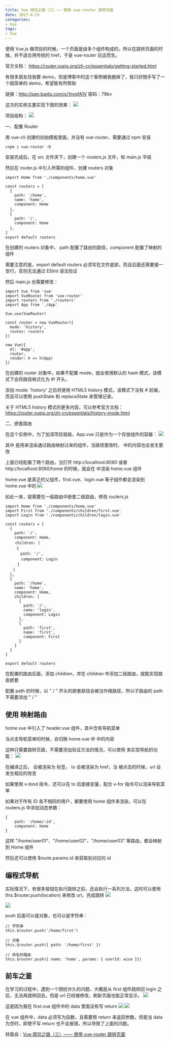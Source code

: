```yaml
---
title: Vue 爬坑之路（三）—— 使用 vue-router 跳转页面
date: 2017-4-23
categories:
- Vue
tags:
- Vue
---
```


使用 Vue.js 做项目的时候，一个页面是由多个组件构成的，所以在跳转页面的时候，并不适合用传统的 href，于是 vue-router 应运而生。

官方文档： https://router.vuejs.org/zh-cn/essentials/getting-started.html



有很多朋友找我要 demo，但是博客中的这个案例被我删掉了，我只好随手写了一个超简单的 demo，希望能有所帮助

链接：http://pan.baidu.com/s/1nvqfA1V 密码：79bv



这次的实例主要实现下图的效果：
![](http://xie-blog.oss-cn-beijing.aliyuncs.com/img17.gif?Expires=1517556823&OSSAccessKeyId=TMP.AQFykThi91U598dTrJc_9IBPer-xtxfyUZ278vOwz9sVKvVjdZC6hsnJbSZiADAtAhQ8dmqdGscv8Mq8gp6YtjbW3Tmz3wIVALsOiURiHSXhx6xtRna9_tLmtbDC&Signature=Ko3LSn%2FPh%2BhX7oabcDaypXaqYmg%3D)




项目结构：
![](http://xie-blog.oss-cn-beijing.aliyuncs.com/img18.png?Expires=1517556858&OSSAccessKeyId=TMP.AQFykThi91U598dTrJc_9IBPer-xtxfyUZ278vOwz9sVKvVjdZC6hsnJbSZiADAtAhQ8dmqdGscv8Mq8gp6YtjbW3Tmz3wIVALsOiURiHSXhx6xtRna9_tLmtbDC&Signature=yDru8Ya0OY8fCaJ1EhQ9llUJNuU%3D)






一、配置 Router

 用 vue-cli 创建的初始模板里面，并没有 vue-router，需要通过 npm 安装
```
cnpm i vue-router -D
```
安装完成后，在 src 文件夹下，创建一个 routers.js 文件，和 main.js 平级

然后在 router.js 中引入所需的组件，创建 routers 对象

```
import Home from './components/home.vue'

const routers = [
  {
    path: '/home',
    name: 'home',
    component: Home
  }，
  {
    path: '/',
    component: Home
  }，
]
export default routers

```
在创建的 routers 对象中， path 配置了路由的路径，component 配置了映射的组件

需要注意的是，export default routers 必须写在文件底部，而且后面还需要接一空行，否则无法通过 ESlint 语法验证



然后 main.js 也需要修改：

```
import Vue from 'vue'
import VueRouter from 'vue-router'
import routers from './routers'
import App from './App'

Vue.use(VueRouter)

const router = new VueRouter({
  mode: 'history',
  routes: routers
})

new Vue({
  el: '#app',
  router,
  render: h => h(App)
})
```
在创建的 router 对象中，如果不配置 mode，就会使用默认的 hash 模式，该模式下会将路径格式化为 #! 开头。

添加 mode: 'history' 之后将使用 HTML5 history 模式，该模式下没有 # 前缀，而且可以使用 pushState 和 replaceState 来管理记录。

关于 HTML5 history 模式的更多内容，可以参考官方文档：https://router.vuejs.org/zh-cn/essentials/history-mode.html





二、嵌套路由

在这个实例中，为了加深项目层级，App.vue 只是作为一个存放组件的容器：
![](http://xie-blog.oss-cn-beijing.aliyuncs.com/img19.png?Expires=1517556932&OSSAccessKeyId=TMP.AQFykThi91U598dTrJc_9IBPer-xtxfyUZ278vOwz9sVKvVjdZC6hsnJbSZiADAtAhQ8dmqdGscv8Mq8gp6YtjbW3Tmz3wIVALsOiURiHSXhx6xtRna9_tLmtbDC&Signature=4336ixXAhVuf%2BLiGPf9YJ3LxUeM%3D)

其中 <router-view> 是用来渲染通过路由映射过来的组件，当路径更改时，<router-view> 中的内容也会发生更改

上面已经配置了两个路由，当打开 http://localhost:8080 或者 http://localhost:8080/home 的时候，就会在 <router-view> 中渲染 home.vue 组件



home.vue 是真正的父组件，first.vue、login.vue 等子组件都会渲染到 home.vue 中的 <router-view>
![](http://xie-blog.oss-cn-beijing.aliyuncs.com/img20.png?Expires=1517556969&OSSAccessKeyId=TMP.AQFykThi91U598dTrJc_9IBPer-xtxfyUZ278vOwz9sVKvVjdZC6hsnJbSZiADAtAhQ8dmqdGscv8Mq8gp6YtjbW3Tmz3wIVALsOiURiHSXhx6xtRna9_tLmtbDC&Signature=F3XVRAqQxEc%2F4i635JAEApAAi4I%3D)

如此一来，就需要在一级路由中嵌套二级路由，修改 routers.js

```
import Home from './components/home.vue'
import First from './components/children/first.vue'
import Login from './components/children/login.vue'

const routers = [
  {
    path: '/',
    component: Home,
　　 children: [
　　　{
　　　　path: '/',
 　　　 component: Login
　　  }
　　]
  },
  {
    path: '/home',
    name: 'home',
    component: Home,
    children: [
      {
        path: '/',
        name: 'login',
        component: Login
      },
      {
        path: 'first',
        name: 'first',
        component: First
      }
    ]
  }
]

export default routers
```
在配置的路由后面，添加 children，并在 children 中添加二级路由，就能实现路由嵌套

配置 path 的时候，以 " / " 开头的嵌套路径会被当作根路径，所以子路由的 path 不需要添加 " / "





## 使用 <router-link> 映射路由

home.vue 中引入了 header.vue 组件，其中含有导航菜单

当点击导航菜单的时候，会切换 home.vue 中 <router-view> 中的内容

这种只需要跳转页面，不需要添加验证方法的情况，可以使用 <router-link> 来实现导航的功能：
![](http://xie-blog.oss-cn-beijing.aliyuncs.com/img21.png?Expires=1517557013&OSSAccessKeyId=TMP.AQFykThi91U598dTrJc_9IBPer-xtxfyUZ278vOwz9sVKvVjdZC6hsnJbSZiADAtAhQ8dmqdGscv8Mq8gp6YtjbW3Tmz3wIVALsOiURiHSXhx6xtRna9_tLmtbDC&Signature=wDo43b6jhorVl2TrH8pg0vsIzOU%3D)


在编译之后，<router-link> 会被渲染为 <a> 标签， to 会被渲染为 href，当 <router-link> 被点击的时候，url 会发生相应的改变

如果使用 v-bind 指令，还可以在 to 后面接变量，配合 v-for 指令可以渲染导航菜单



如果对于所有 ID 各不相同的用户，都要使用 home 组件来渲染，可以在 routers.js 中添加动态参数：
```
{
    path: '/home/:id',
    component: Home
}
```
这样 "/home/user01"、"/home/user02"、"/home/user03" 等路由，都会映射到 Home 组件

然后还可以使用 $route.params.id 来获取到对应的 id





## 编程式导航

实际情况下，有很多按钮在执行跳转之前，还会执行一系列方法，这时可以使用 this.$router.push(location) 来修改 url，完成跳转
![](http://xie-blog.oss-cn-beijing.aliyuncs.com/img22.png?Expires=1517557062&OSSAccessKeyId=TMP.AQFykThi91U598dTrJc_9IBPer-xtxfyUZ278vOwz9sVKvVjdZC6hsnJbSZiADAtAhQ8dmqdGscv8Mq8gp6YtjbW3Tmz3wIVALsOiURiHSXhx6xtRna9_tLmtbDC&Signature=hNkM9Labz7HsNn8CEgD0e%2FRe9MY%3D)

![](http://xie-blog.oss-cn-beijing.aliyuncs.com/img23.png?Expires=1517557079&OSSAccessKeyId=TMP.AQFykThi91U598dTrJc_9IBPer-xtxfyUZ278vOwz9sVKvVjdZC6hsnJbSZiADAtAhQ8dmqdGscv8Mq8gp6YtjbW3Tmz3wIVALsOiURiHSXhx6xtRna9_tLmtbDC&Signature=UZwfKHmN298VofbGHbuxUfcQgUY%3D)


push 后面可以是对象，也可以是字符串：

```
// 字符串
this.$router.push('/home/first')

// 对象
this.$router.push({ path: '/home/first' })

// 命名的路由
this.$router.push({ name: 'home', params: { userId: wise }})
```




## 前车之鉴

在学习的过程中，遇到一个困扰许久的问题，大概是从 first 组件跳转回 login 之后，无法再跳转回去。但是 url 已经被修改，刷新页面也能正常显示。
![](http://xie-blog.oss-cn-beijing.aliyuncs.com/img24.gif?Expires=1517557110&OSSAccessKeyId=TMP.AQFykThi91U598dTrJc_9IBPer-xtxfyUZ278vOwz9sVKvVjdZC6hsnJbSZiADAtAhQ8dmqdGscv8Mq8gp6YtjbW3Tmz3wIVALsOiURiHSXhx6xtRna9_tLmtbDC&Signature=V0wdAelMNr%2FvGxIlMAa0reT740k%3D)


这是因为我在 first.vue 组件中的 data 里面没有写 return
![](http://xie-blog.oss-cn-beijing.aliyuncs.com/img25.png?Expires=1517557125&OSSAccessKeyId=TMP.AQFykThi91U598dTrJc_9IBPer-xtxfyUZ278vOwz9sVKvVjdZC6hsnJbSZiADAtAhQ8dmqdGscv8Mq8gp6YtjbW3Tmz3wIVALsOiURiHSXhx6xtRna9_tLmtbDC&Signature=CghAi1GNUb9Sc9t11U7vyma9d8U%3D)
![](http://xie-blog.oss-cn-beijing.aliyuncs.com/img26.png?Expires=1517557136&OSSAccessKeyId=TMP.AQFykThi91U598dTrJc_9IBPer-xtxfyUZ278vOwz9sVKvVjdZC6hsnJbSZiADAtAhQ8dmqdGscv8Mq8gp6YtjbW3Tmz3wIVALsOiURiHSXhx6xtRna9_tLmtbDC&Signature=KAeBi%2BegBOBzv7um%2FCYhg83pdWs%3D)

在 vue 组件中，data 必须写为函数，且需要用 return 来返回参数。但是当 data 为空时，即使不写 return 也不会报错，所以导致了上面的问题。

转载自：[Vue 爬坑之路（三）—— 使用 vue-router 跳转页面](http://www.cnblogs.com/wisewrong/p/6277262.html)